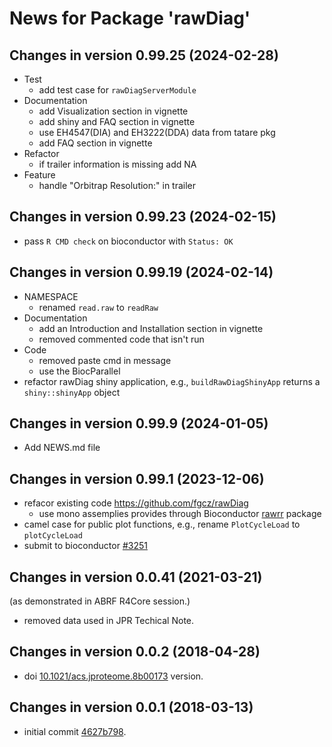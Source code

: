 # News for Package 'rawDiag'

## Changes in version 0.99.25 (2024-02-28)

* Test
  * add test case for `rawDiagServerModule`
* Documentation
  * add Visualization section in vignette 
  * add shiny and FAQ section in vignette
  * use EH4547(DIA) and EH3222(DDA) data from tatare pkg
  * add FAQ section in vignette
* Refactor
  * if trailer information is missing add NA
* Feature
  * handle "Orbitrap Resolution:" in trailer

## Changes in version 0.99.23 (2024-02-15)

* pass `R CMD check` on bioconductor with `Status: OK`

## Changes in version 0.99.19 (2024-02-14)

* NAMESPACE
  * renamed `read.raw` to `readRaw`
* Documentation
  * add an Introduction and Installation section in vignette
  * removed commented code that isn't run
* Code
  * removed paste cmd in message
  * use the BiocParallel 
* refactor rawDiag shiny application, e.g., `buildRawDiagShinyApp`
returns a `shiny::shinyApp` object

## Changes in version 0.99.9 (2024-01-05)

* Add NEWS.md file

## Changes in version 0.99.1 (2023-12-06)

* refacor existing code https://github.com/fgcz/rawDiag
  * use mono assemplies provides through Bioconductor [rawrr](https://bioconductor.org/packages/rawrr/) package
* camel case for public plot functions, e.g., rename
`PlotCycleLoad` to `plotCycleLoad`
* submit to bioconductor [#3251](https://github.com/Bioconductor/Contributions/issues/3251)

## Changes in version 0.0.41 (2021-03-21)
(as demonstrated in ABRF R4Core session.)

* removed data used in JPR Techical Note.

## Changes in version 0.0.2 (2018-04-28)

* doi [10.1021/acs.jproteome.8b00173](https://pubs.acs.org/doi/10.1021/acs.jproteome.8b00173) version.

## Changes in version 0.0.1 (2018-03-13)

* initial commit [4627b798](https://github.com/fgcz/rawDiag/commit/4627b798151cac71e156094fcf5e5d99af037693).

